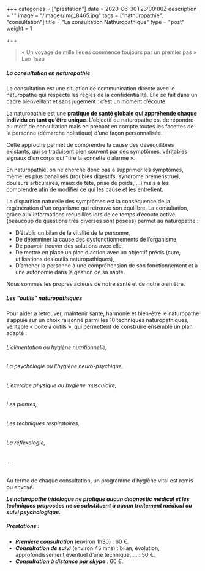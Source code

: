 +++
categories = ["prestation"]
date = 2020-06-30T23:00:00Z
description = ""
image = "/images/img_8465.jpg"
tags = ["nathuropathie", "consultation"]
title = "La consultation Nathuropathique"
type = "post"
weight = 1

+++
> « Un voyage de mille lieues commence toujours par un premier pas » Lao Tseu

##### La consultation en naturopathie

La consultation est une situation de communication directe avec le naturopathe qui respecte les règles de la confidentialité. Elle se fait dans un cadre bienveillant et sans jugement : c’est un moment d’écoute.

La naturopathie est une **pratique de santé globale** **qui appréhende chaque individu en tant qu’être unique**. L’objectif du naturopathe est de répondre au motif de consultation mais en prenant en compte toutes les facettes de la personne (démarche holistique) d’une façon personnalisée.

Cette approche permet de comprendre la cause des déséquilibres existants, qui se traduisent bien souvent par des symptômes, véritables signaux d'un corps qui "tire la sonnette d’alarme ». 

En naturopathie, on ne cherche donc pas à supprimer les symptômes, même les plus banalisés (troubles digestifs, syndrome prémenstruel, douleurs articulaires, maux de tête, prise de poids, ...) mais à les comprendre afin de modifier ce qui les cause et les entretient.

La disparition naturelle des symptômes est la conséquence de la régénération d'un organisme qui retrouve son équilibre. La consultation, grâce aux informations recueillies lors de ce temps d’écoute active (beaucoup de questions très diverses sont posées) permet au naturopathe :

* D’établir un bilan de la vitalité de la personne,
* De déterminer la cause des dysfonctionnements de l’organisme,
* De pouvoir trouver des solutions avec elle,
* De mettre en place un plan d'action avec un objectif précis (cure, utilisations des outils naturopathiques),
* D’amener la personne à une compréhension de son fonctionnement et à une autonomie dans la gestion de sa santé.

Nous sommes les propres acteurs de notre santé et de notre bien être.

##### Les "outils" naturopathiques

Pour aider à retrouver, maintenir santé, harmonie et bien-être le naturopathe s’appuie sur un choix raisonné parmi les 10 techniques naturopathiques, véritable « boîte à outils », qui permettent de construire ensemble un plan adapté : 

###### L’alimentation ou hygiène nutritionnelle, 

###### La psychologie ou l’hygiène neuro-psychique, 

###### L’exercice physique ou hygiène musculaire, 

###### Les plantes, 

###### Les techniques respiratoires, 

###### La réflexologie, 

###### ... 

Au terme de chaque consultation, un programme d’hygiène vital est remis ou envoyé. 

**_Le naturopathe iridologue ne pratique aucun diagnostic médical et les techniques proposées ne se substituent à aucun traitement médical ou suivi psychologique._**

##### Prestations :

* **_Première consultation_** (environ 1h30) : 60 €.
* **_Consultation de suivi_** (environ 45 mns) : bilan, évolution, approfondissement éventuel d’une technique, ... : 50 €.
* **_Consultation à distance par skype_** : 60 €.